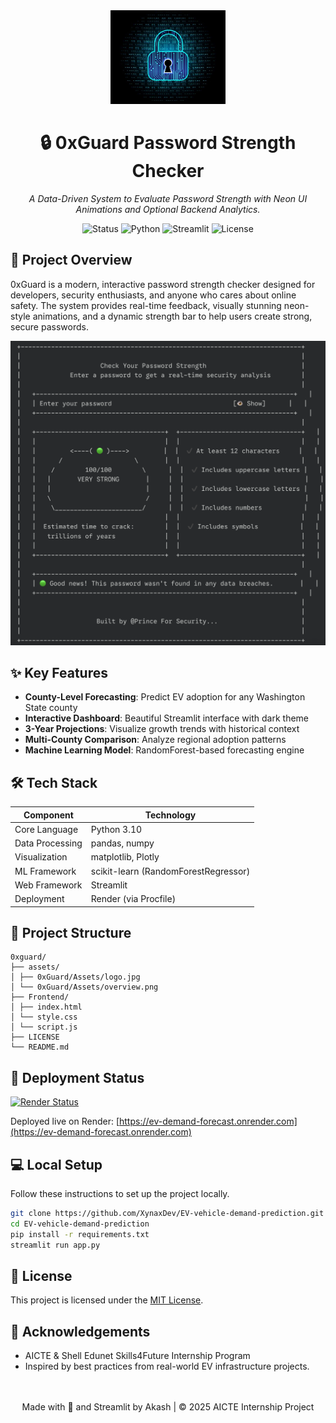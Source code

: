 <div align="center">
  <img style="height:150px;" src="0xGuard/Assets/logo.jpg" alt="EV Forecast Dashboard">
  <h1> 🔒 0xGuard Password Strength Checker </h1>
  <p><em> A Data-Driven System to Evaluate Password Strength with Neon UI Animations and Optional Backend Analytics. </em></p>
  
  <p>
    <img src="https://img.shields.io/badge/Status-Completed-gree?style=flat&logo=github" alt="Status">
    <img src="https://img.shields.io/badge/Python-3.10+-blue?style=flat&logo=python" alt="Python">
    <img src="https://img.shields.io/badge/Streamlit-grey?style=flat&logo=streamlit" alt="Streamlit">
    <img src="https://img.shields.io/badge/License-MIT-green?style=flat" alt="License">
  </p>
</div>

## 📌 Project Overview

0xGuard is a modern, interactive password strength checker designed for developers, security enthusiasts, and anyone who cares about online safety. The system provides real-time feedback, visually stunning neon-style animations, and a dynamic strength bar to help users create strong, secure passwords.

![Dashboard Preview](0xGuard/Assets/overview.png)

## ✨ Key Features

- **County-Level Forecasting**: Predict EV adoption for any Washington State county
- **Interactive Dashboard**: Beautiful Streamlit interface with dark theme
- **3-Year Projections**: Visualize growth trends with historical context
- **Multi-County Comparison**: Analyze regional adoption patterns
- **Machine Learning Model**: RandomForest-based forecasting engine

## 🛠️ Tech Stack

| Component           | Technology                          |
|---------------------|-------------------------------------|
| Core Language       | Python 3.10                         |
| Data Processing     | pandas, numpy                       |
| Visualization       | matplotlib, Plotly                  |
| ML Framework        | scikit-learn (RandomForestRegressor)|
| Web Framework       | Streamlit                           |
| Deployment          | Render (via Procfile)               |

## 📂 Project Structure
```
0xguard/
├── assets/
│ ├── 0xGuard/Assets/logo.jpg
│ └── 0xGuard/Assets/overview.png
├── Frontend/
│ ├── index.html
│ └── style.css
│ └── script.js
├── LICENSE
└── README.md
```

## 🚀 Deployment Status

[![Render Status](https://img.shields.io/badge/Render-Deployed-46F2B5?logo=render&logoColor=white)](https://ev-demand-forecast.onrender.com)

<!-- [![Render Deployment Status](https://api.render.com/deploy/srv-d26cvvffte5s73enuqs0?type=badge)](https://ev-demand-forecast.onrender.com) -->

Deployed live on Render: [https://ev-demand-forecast.onrender.com](https://ev-demand-forecast.onrender.com)

## 💻 Local Setup
Follow these instructions to set up the project locally.

```bash
git clone https://github.com/XynaxDev/EV-vehicle-demand-prediction.git
cd EV-vehicle-demand-prediction
pip install -r requirements.txt
streamlit run app.py
```

## 📄 License

This project is licensed under the [MIT License](LICENSE).

## 🙏 Acknowledgements

- AICTE & Shell Edunet Skills4Future Internship Program
- Inspired by best practices from real-world EV infrastructure projects.

<br>
<br>
<div align="center"> Made with 💌 and Streamlit by Akash | © 2025 AICTE Internship Project </div>
